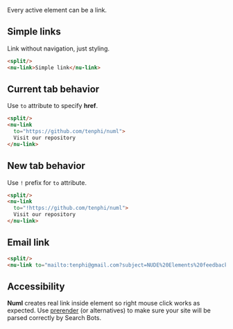 Every active element can be a link.

## Simple links

Link without navigation, just styling.

```html
<split/>
<nu-link>Simple link</nu-link>
```

## Current tab behavior

Use `to` attribute to specify **href**.

```html
<split/>
<nu-link
  to="https://github.com/tenphi/numl">
  Visit our repository
</nu-link>
```

## New tab behavior

Use `!` prefix for `to` attribute.

```html
<split/>
<nu-link
  to="!https://github.com/tenphi/numl">
  Visit our repository
</nu-link>
```

## Email link

```html
<split/>
<nu-link to="mailto:tenphi@gmail.com?subject=NUDE%20Elements%20feedback">Email us</nu-link>
```

## Accessibility

**Numl** creates real link inside element so right mouse click works as expected. Use [prerender](https://github.com/prerender/prerender) (or alternatives) to make sure your site will be parsed correctly by Search Bots.
